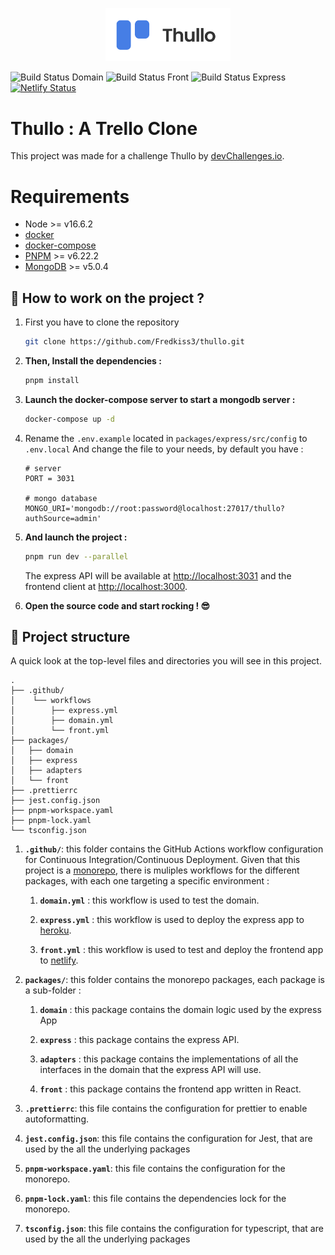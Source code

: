 <p align="center">
  <a href="https://thullo-front.netlify.app">
    <img alt="Logo Thullo" src="logo.png" width="200" />
  </a>
</p>

![Build Status Domain](https://github.com/Fredkiss3/thullo/workflows/Continous%20Integration%20For%20Domain/badge.svg?branch=develop)
![Build Status Front](https://github.com/Fredkiss3/thullo/workflows/CI%2FCD%20For%20the%20Frontend/badge.svg?branch=develop)
![Build Status Express](https://github.com/Fredkiss3/thullo/workflows/CI%2FCD%20For%20Express%20API/badge.svg?branch=develop)
[![Netlify Status](https://api.netlify.com/api/v1/badges/0640fc2d-a1e7-4431-a079-d7fb8788dcac/deploy-status)](https://thullo-front.netlify.app/)

# Thullo : A Trello Clone

This project was made for a challenge Thullo by [devChallenges.io](https://devchallenges.io/challenges/wP0LbGgEeKhpFHUpPpDh).


# Requirements

- Node >= v16.6.2
- [docker](https://docs.docker.com/engine/install/)
- [docker-compose](https://docs.docker.com/compose/install/)  
- [PNPM](https://pnpm.io/installation) >= v6.22.2
- [MongoDB](https://docs.mongodb.com/manual/installation/) >= v5.0.4

## 🚀 How to work on the project ?

1. First you have to clone the repository
    
    ```bash
    git clone https://github.com/Fredkiss3/thullo.git
    ```    

2. **Then, Install the dependencies :**

    ```bash
    pnpm install
    ```    

3. **Launch the docker-compose server to start a mongodb server :**

    ```bash
    docker-compose up -d
    ```
4. Rename the `.env.example` located in `packages/express/src/config` to `.env.local` And change the file to your needs, 
   by default you have :

    ```dotenv
   # server
   PORT = 3031

   # mongo database
   MONGO_URI='mongodb://root:password@localhost:27017/thullo?authSource=admin'
   ```

5. **And launch the project :**

    ```bash
    pnpm run dev --parallel
    ```

    The express API will be available at [http://localhost:3031](http://localhost:3031) and the frontend client at [http://localhost:3000](http://localhost:3000).

6. **Open the source code and start rocking ! 😎**


## 🧐 Project structure

A quick look at the top-level files and directories you will see in this project.

    .
    ├── .github/
    │    └── workflows
    │        ├── express.yml
    │        ├── domain.yml
    │        └── front.yml
    ├── packages/
    │   ├── domain
    │   ├── express
    │   ├── adapters
    │   └── front
    ├── .prettierrc
    ├── jest.config.json
    ├── pnpm-workspace.yaml
    ├── pnpm-lock.yaml
    └── tsconfig.json

1. **`.github/`**: this folder contains the GitHub Actions workflow configuration for Continuous Integration/Continuous Deployment.
   Given that this project is a [monorepo](https://www.wikiwand.com/en/Monorepo), there is muliples workflows for the different packages, with each one targeting a specific environment :
   
    1. **`domain.yml`** : this workflow is used to test the domain.
   
    2. **`express.yml`** : this workflow is used to deploy the express app to [heroku](https://heroku.com/).
   
    3. **`front.yml`** : this workflow is used to test and deploy the frontend app to [netlify](https://netlify.com/).
   
2. **`packages/`**: this folder contains the monorepo packages, each package is a sub-folder :

    1. **`domain`** : this package contains the domain logic used by the express App
   
    2. **`express`** : this package contains the express API.
   
    3. **`adapters`** : this package contains the implementations of all the interfaces in the domain that the express API will use.
   
    4. **`front`** : this package contains the frontend app written in React.
    
3. **`.prettierrc`**: this file contains the configuration for prettier to enable autoformatting.

4. **`jest.config.json`**: this file contains the configuration for Jest, that are used by the all the underlying packages

5. **`pnpm-workspace.yaml`**: this file contains the configuration for the monorepo.

6. **`pnpm-lock.yaml`**: this file contains the dependencies lock for the monorepo.

7. **`tsconfig.json`**: this file contains the configuration for typescript, that are used by the all the underlying packages
